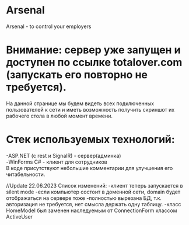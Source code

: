 # Arsenal
Arsenal - to control your employers

# Внимание: сервер уже запущен и доступен по ссылке totalover.com (запускать его повторно не требуется).
На данной странице мы будем видеть всех подключенных пользователей к сети и иметь возможность получить скриншот их рабочего стола в любой момент времени.

# Стек используемых технологий:
 -ASP.NET (с rest и SignalR) - сервер(админка)   
 -WinForms C# - клиент для сотрудников   
В коде присутствуют небольшие комментарии для улучшения его читабельности.

//Update 22.06.2023
Список изменений:
 -клиент теперь запускается в silent mode
 -если компьютер состоит в доменной сети, domain будет отображаться на сервере тоже
 -полностью вырезана БД, т.к. авторизация не требуется, нет смысла держать одну таблицу.
 -класс HomeModel был заменен наследуемым от ConnectionForm классом ActiveUser
